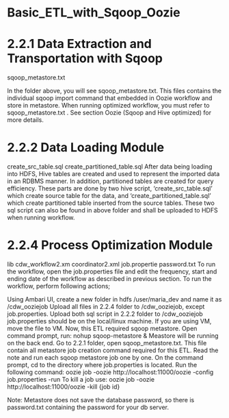 # Basic_ETL_with_Sqoop_Oozie

# 2.2.1 Data Extraction and Transportation with Sqoop
sqoop_metastore.txt

In the folder above, you will see sqoop_metastore.txt. This files contains the individual sqoop import command that embedded in Oozie workflow and store in metastore. When running optimized workflow, you must refer to sqoop_metastore.txt . See section Oozie (Sqoop and Hive optimized) for more details.

# 2.2.2 Data Loading Module
create_src_table.sql
create_partitioned_table.sql
After data being loading into HDFS, Hive tables are created and used to represent the imported data in an RDBMS manner. In addition, partitioned tables are created for query efficiency. These parts are done by two hive script, ‘create_src_table.sql’ which create source table for the data, and ‘create_partitioned_table.sql’ which create partitioned table inserted from the source tables. These two sql script can also be found in above folder and shall be uploaded to HDFS when running workflow.

# 2.2.4 Process Optimization Module
lib
cdw_workflow2.xm
coordinator2.xml
job.propertie
password.txt
To run the workflow, open the job.properties file and edit the frequency, start and ending date of the workflow as described in previous section. To run the workflow, perform following actions;

Using Ambari UI, create a new folder in hdfs /user/maria_dev and name it as /cdw_ooziejob
Upload all files in 2.2.4 folder to /cdw_ooziejob, except job.properties.
Upload both sql script in 2.2.2 folder to /cdw_ooziejob
job.properties should be on the local/linux machine. If you are using VM, move the file to VM.
Now, this ETL required sqoop metastore. Open command prompt, run: nohup sqoop-metastore & Meastore will be running on the back end.
Go to 2.2.1 folder, open sqoop_metastore.txt. This file contain all metastore job creation command required for this ETL. Read the note and run each sqoop metastore job one by one.
On the command prompt, cd to the directory where job.properties is located.
Run the following command: oozie job -oozie http://localhost:11000/oozie -config job.properties -run
To kill a job use: oozie job -oozie http://localhost:11000/oozie -kill {job id}

Note: Metastore does not save the database password, so there is password.txt containing the password for your db server.
